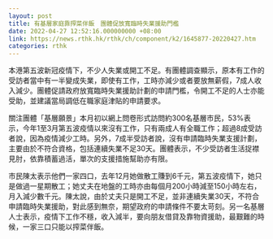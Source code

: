 ```yaml
---
layout: post
title: 有基層家庭靠搾菜伴飯　團體促放寬臨時失業援助門檻
date: 2022-04-27 12:52:16.000000000 +08:00
link: https://news.rthk.hk/rthk/ch/component/k2/1645877-20220427.htm
categories: rthk
---
```


本港第五波新冠疫情下，不少人失業或開工不足。有團體調查顯示，原本有工作的受訪者當中有一半變成失業，即使有工作，工時亦減少或者要放無薪假，7成人收入減少。團體促請政府放寬臨時失業援助計劃的申請門檻，令開工不足的人士亦能受助，並建議當局調低在職家庭津貼的申請要求。

關注團體「基層願景」本月初以網上問卷形式訪問約300名基層市民，53%表示，今年1至3月第五波疫情以來沒有工作，只有兩成人有全職工作；超過8成受訪者說，因為疫情減少工時。另外，7成半受訪者說，沒有申請臨時失業支援計劃，主要由於不符合資格，包括連續失業不足30天。團體表示，不少受訪者生活捉襟見肘，依靠積蓄過活，單次的支援措施幫助亦有限。

市民陳太表示他們一家四口，去年12月她做散工賺到6千元，第五波疫情下，她只是做過一星期散工；她丈夫在地盤的工時亦由每個月200小時減至150小時左右，月入減少數千元。陳太說，由於丈夫只是開工不足，並非連續失業30天，不符合申請臨時失業援助，對此感到無奈，期望政府的申請條件不要太苛刻。另一名基層人士表示，疫情下工作不穩，收入減半，要向朋友借貸及靠物資援助，最艱難的時候，一家三口只能以搾菜伴飯。
